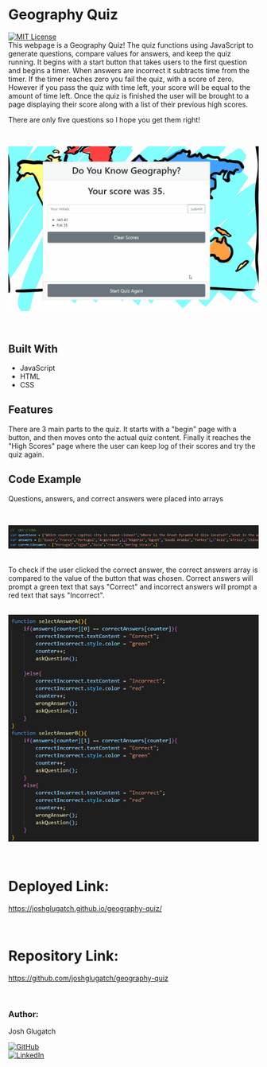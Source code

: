 # Geography Quiz 
[![MIT License](https://img.shields.io/badge/License-MIT-blue.svg)](https://www.mit.edu/~amini/LICENSE.md)
<br>
This webpage is a Geography Quiz! The quiz functions using JavaScript to generate questions, compare values for answers, and keep the quiz running. It begins with a start button that takes users to the first question and begins a timer. When answers are incorrect it subtracts time from the timer. If the timer reaches zero you fail the quiz, with a score of zero. However if you pass the quiz with time left, your score will be equal to the amount of time left. Once the quiz is finished the user will be brought to a page displaying their score along with a list of their previous high scores.

There are only five questions so I hope you get them right!
  
<br>

![exampleGif](https://github.com/joshglugatch/geography-quiz/blob/master/images/newgeoquiz.gif?raw=true)

<br>

## Built With
* JavaScript
* HTML
* CSS

## Features
There are 3 main parts to the quiz. It starts with a "begin" page with a button, and then moves onto the actual quiz content. Finally it reaches the "High Scores" page where the user can keep log of their scores and try the quiz again. 

## Code Example
Questions, answers, and correct answers were placed into arrays

<br>  

![arrays image](https://github.com/joshglugatch/geography-quiz/blob/master/images/arrays.png?raw=true)

<br>
To check if the user clicked the correct answer, the correct answers array is compared to the value of the button that was chosen. Correct answers will prompt a green text that says "Correct" and incorrect answers will prompt a red text that says "Incorrect".
<br>
<br>

![correct asnwer](https://github.com/joshglugatch/geography-quiz/blob/master/images/checkanswer.png?raw=true)

<br>


# Deployed Link:
https://joshglugatch.github.io/geography-quiz/

<br>

# Repository Link:
https://github.com/joshglugatch/geography-quiz

<br>

### Author:
Josh Glugatch  

[![GitHub](https://img.shields.io/badge/github-%23100000.svg?&style=for-the-badge&logo=github&logoColor=white)](https://github.com/joshglugatch)
<br>
[![LinkedIn](https://img.shields.io/badge/linkedin-%230077B5.svg?&style=for-the-badge&logo=linkedin&logoColor=white)](www.linkedin.com/in/joshua-glugatch)


